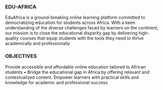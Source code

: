 <h3> EDU-AFRICA </h3>
<P>EduAfrica is a ground-breaking online learning platform committed to democratizing education for students across Africa. With a keen understanding of
the diverse challenges faced by learners on the continent, our mission is to close the educational disparity gap by delivering high-quality courses that equip 
students with the tools they need to thrive academically and professionally

<h3> OBJECTIVES </h3>
<P>Provide accessible and affordable online education tailored to African students • Bridge the educational gap in Africa by offering relevant and contextualized
content. Empower learners with practical skills and knowledge for academic and professional success</P>
